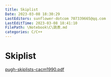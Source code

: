 ```yaml
---
title: Skiplist
Date: 2023-03-08 18:30:29
LastEditors: sunflower-dotcom 707339665@qq.com
LastEditTime: 2023-03-08 18:41:10
FilePath: \Notebook\C\跳表.md
categories: C/C++
---
```


# Skiplist

[pugh-skiplists-cacm1990.pdf](../Assets/pugh-skiplists-cacm1990.pdf)